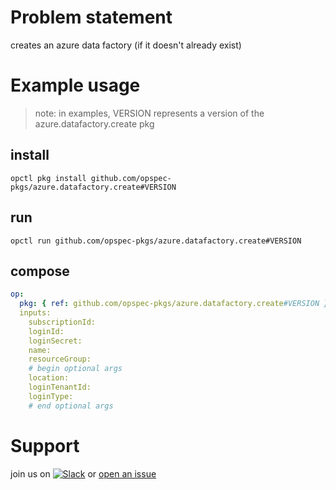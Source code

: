 # Problem statement
creates an azure data factory (if it doesn't already exist)

# Example usage

> note: in examples, VERSION represents a version of the azure.datafactory.create pkg

## install

```shell
opctl pkg install github.com/opspec-pkgs/azure.datafactory.create#VERSION
```

## run

```
opctl run github.com/opspec-pkgs/azure.datafactory.create#VERSION
```

## compose

```yaml
op:
  pkg: { ref: github.com/opspec-pkgs/azure.datafactory.create#VERSION }
  inputs: 
    subscriptionId:
    loginId:
    loginSecret:
    name:
    resourceGroup:
    # begin optional args
    location:
    loginTenantId:
    loginType:
    # end optional args
```

# Support

join us on [![Slack](https://opspec-slackin.herokuapp.com/badge.svg)](https://opspec-slackin.herokuapp.com/)
or [open an issue](https://github.com/opspec-pkgs/azure.datafactory.create/issues)
